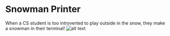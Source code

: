 # Snowman Printer
When a CS student is too introverted to play outside in the snow, they make a snowman in their terminal!
![alt text](https://github.com/Juda77/snowman-printer/blob/master/img/preview.png)

